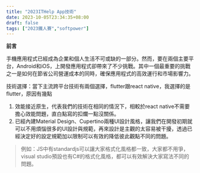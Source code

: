 ```yaml
---
title: "2023ITHelp App技術"
date: 2023-10-05T23:34:35+08:00
draft: false
tags: ["2023鐵人賽","softpower"]
---
```


**前言**

手機應用程式已經成為企業和個人生活不可或缺的一部分。然而，要在兩個主要平台，Android和iOS，上開發應用程式卻帶來了不少挑戰。其中一個最重要的挑戰之一是如何在節省公司營運成本的同時，確保應用程式的高效運行和市場影響力。

技術選擇：當下主流跨平台技術有兩個選擇，flutter跟react native，我選擇的是flutter，原因有幾點

1. 效能接近原生，代表我們的技術在相同的情況下，相較於react native不需要擔心效能問題，直白點寫的扣爛一點沒關係。
2. 已經內建Material Design、Cupertino兩種UI設計風格，讓我們在開發初期就可以不用煩惱很多的UI設計與規範，再來設計是主觀的太容易被干擾，透過已經決定好的設定規範加以限制可以有效的降低彼此觀點不同的問題。

> 例如：JS中有standardjs可以讓大家格式化風格都一致，大家都不用爭，visual studio預設也有C#的格式化風格，都可以有效解決大家寫法不同的問題。
